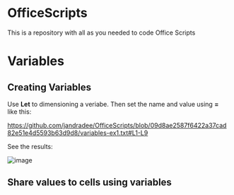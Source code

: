 # OfficeScripts
This is a repository with all as you needed to code Office Scripts

# Variables

## Creating Variables
Use **Let** to dimensioning a veriabe. Then set the name and value using **=** like this:

https://github.com/jandradee/OfficeScripts/blob/09d8ae2587f6422a37cad82e51e4d5593b63d9d8/variables-ex1.txt#L1-L9

See the results:

![image](https://github.com/jandradee/OfficeScripts/assets/78384813/d15367a5-d732-41b0-948b-4d61149a02ae)

## Share values to cells using variables



